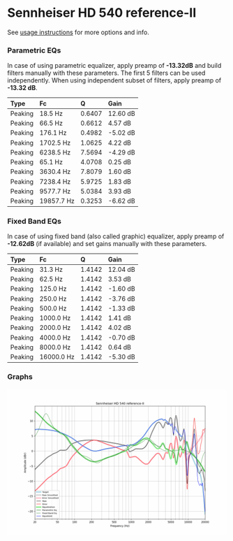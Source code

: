 # Sennheiser HD 540 reference-II
See [usage instructions](https://github.com/jaakkopasanen/AutoEq#usage) for more options and info.

### Parametric EQs
In case of using parametric equalizer, apply preamp of **-13.32dB** and build filters manually
with these parameters. The first 5 filters can be used independently.
When using independent subset of filters, apply preamp of **-13.32 dB**.

| Type    | Fc         |      Q | Gain     |
|:--------|:-----------|:-------|:---------|
| Peaking | 18.5 Hz    | 0.6407 | 12.60 dB |
| Peaking | 66.5 Hz    | 0.6612 | 4.57 dB  |
| Peaking | 176.1 Hz   | 0.4982 | -5.02 dB |
| Peaking | 1702.5 Hz  | 1.0625 | 4.22 dB  |
| Peaking | 6238.5 Hz  | 7.5694 | -4.29 dB |
| Peaking | 65.1 Hz    | 4.0708 | 0.25 dB  |
| Peaking | 3630.4 Hz  | 7.8079 | 1.60 dB  |
| Peaking | 7238.4 Hz  | 5.9725 | 1.83 dB  |
| Peaking | 9577.7 Hz  | 5.0384 | 3.93 dB  |
| Peaking | 19857.7 Hz | 0.3253 | -6.62 dB |

### Fixed Band EQs
In case of using fixed band (also called graphic) equalizer, apply preamp of **-12.62dB**
(if available) and set gains manually with these parameters.

| Type    | Fc         |      Q | Gain     |
|:--------|:-----------|:-------|:---------|
| Peaking | 31.3 Hz    | 1.4142 | 12.04 dB |
| Peaking | 62.5 Hz    | 1.4142 | 3.53 dB  |
| Peaking | 125.0 Hz   | 1.4142 | -1.60 dB |
| Peaking | 250.0 Hz   | 1.4142 | -3.76 dB |
| Peaking | 500.0 Hz   | 1.4142 | -1.33 dB |
| Peaking | 1000.0 Hz  | 1.4142 | 1.41 dB  |
| Peaking | 2000.0 Hz  | 1.4142 | 4.02 dB  |
| Peaking | 4000.0 Hz  | 1.4142 | -0.70 dB |
| Peaking | 8000.0 Hz  | 1.4142 | 0.64 dB  |
| Peaking | 16000.0 Hz | 1.4142 | -5.30 dB |

### Graphs
![](./Sennheiser%20HD%20540%20reference-II.png)